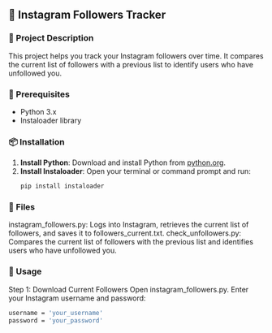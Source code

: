 ## 📘 Instagram Followers Tracker

### 📜 Project Description
This project helps you track your Instagram followers over time. It compares the current list of followers with a previous list to identify users who have unfollowed you.

### 🔧 Prerequisites
- Python 3.x
- Instaloader library

### 📦 Installation
1. **Install Python**: Download and install Python from [python.org](https://www.python.org/).
2. **Install Instaloader**: Open your terminal or command prompt and run:
   ```bash
   pip install instaloader
### 📂 Files
instagram_followers.py: Logs into Instagram, retrieves the current list of followers, and saves it to followers_current.txt.
check_unfollowers.py: Compares the current list of followers with the previous list and identifies users who have unfollowed you.
### 🚀 Usage
Step 1: Download Current Followers
Open instagram_followers.py.
Enter your Instagram username and password:

 ```bash
username = 'your_username'
password = 'your_password'
